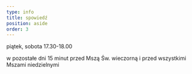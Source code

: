 ```yaml
---
type: info
title: spowiedź
position: aside
order: 3
---
```


piątek, sobota
17.30-18.00

w pozostałe dni 15 minut przed Mszą Św. wieczorną i przed wszystkimi Mszami niedzielnymi
